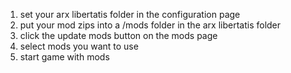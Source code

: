 1) set your arx libertatis folder in the configuration page
2) put your mod zips into a /mods folder in the arx libertatis folder
3) click the update mods button on the mods page
4) select mods you want to use
5) start game with mods